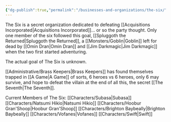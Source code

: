 ```yaml
---
{"dg-publish":true,"permalink":"/businesses-and-organizations/the-six/"}
---
```


The Six is a secret organization dedicated to defeating [[Acquisitions Incorporated\|Acquisitions Incorporated]]... or so the party thought. Only one member of the six followed this goal, [[Spluggoth the Returned\|Spluggoth the Returned]], a [[Monsters/Goblin\|Goblin]] left for dead by [[Omin Dran\|Omin Dran]] and [[Jim Darkmagic\|Jim Darkmagic]] when the two first started adventuring.

The actual goal of The Six is unknown. 

[[Administrative/Brass Keepers\|Brass Keepers]] has found themselves trapped in [[A Game\|A Game]] of sorts, 6 heroes vs 6 heroes, only 6 may survive, and hope to defeat the villain at the end of all this, the secret [[The Seventh\|The Seventh]].

Current Members of The Six:
[[Characters/Subasa\|Subasa]]
[[Characters/Natsumi Hikio\|Natsumi Hikio]]
[[Characters/Hoobur Gran'Shoop\|Hoobur Gran'Shoop]]
[[Characters/Brighton Baybeally\|Brighton Baybeally]]
[[Characters/Vofanes\|Vofanes]]
[[Characters/Swift\|Swift]]
